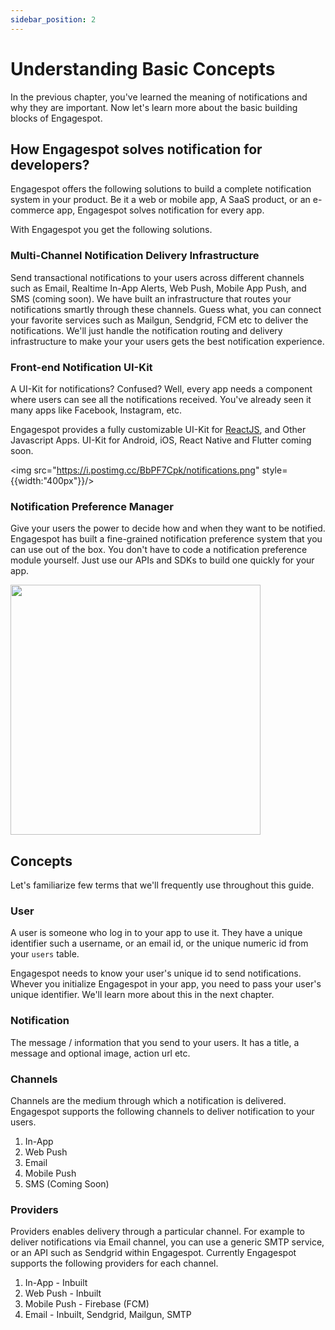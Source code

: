 ```yaml
---
sidebar_position: 2
---
```


# Understanding Basic Concepts

In the previous chapter, you've learned the meaning of notifications and why they are important. Now let's learn more about the basic building blocks of Engagespot.

## How Engagespot solves notification for developers?

Engagespot offers the following solutions to build a complete notification system in your product. Be it a web or mobile app, A SaaS product, or an e-commerce app, Engagespot solves notification for every app.

With Engagespot you get the following solutions.

### Multi-Channel Notification Delivery Infrastructure

Send transactional notifications to your users across different channels such as Email, Realtime In-App Alerts, Web Push, Mobile App Push, and SMS (coming soon). We have built an infrastructure that routes your notifications smartly through these channels. Guess what, you can connect your favorite services such as Mailgun, Sendgrid, FCM etc to deliver the notifications. We'll just handle the notification routing and delivery infrastructure to make your your users gets the best notification experience.

### Front-end Notification UI-Kit

A UI-Kit for notifications? Confused? Well, every app needs a component where users can see all the notifications received.
You've already seen it many apps like Facebook, Instagram, etc.

Engagespot provides a fully customizable UI-Kit for [ReactJS](https://www.npmjs.com/package/@engagespot/react-component), and Other Javascript Apps. UI-Kit for Android, iOS, React Native and Flutter coming soon.

<img src="https://i.postimg.cc/BbPF7Cpk/notifications.png" style={{width:"400px"}}/>

### Notification Preference Manager

Give your users the power to decide how and when they want to be notified. Engagespot has built a fine-grained notification preference system that you can use out of the box. You don't have to code a notification preference module yourself. Just use our APIs and SDKs to build one quickly for your app.

<img src="https://954874.smushcdn.com/2618921/wp-content/uploads/2022/02/Group-866.png?lossy=1&strip=1&webp=1" width="400px"/>

## Concepts

Let's familiarize few terms that we'll frequently use throughout this guide.

### User

A user is someone who log in to your app to use it. They have a unique identifier such a username, or an email id, or the unique numeric id from your `users` table.

Engagespot needs to know your user's unique id to send notifications. Whever you initialize Engagespot in your app, you need to pass your user's unique identifier. We'll learn more about this in the next chapter.

### Notification

The message / information that you send to your users. It has a title, a message and optional image, action url etc.

### Channels

Channels are the medium through which a notification is delivered. Engagespot supports the following channels to deliver notification to your users.

1. In-App
2. Web Push
3. Email
4. Mobile Push
5. SMS (Coming Soon)

### Providers

Providers enables delivery through a particular channel. For example to deliver notifications via Email channel, you can use a generic SMTP service, or an API such as Sendgrid within Engagespot. Currently Engagespot supports the following providers for each channel.

1. In-App - Inbuilt
2. Web Push - Inbuilt
3. Mobile Push - Firebase (FCM)
4. Email - Inbuilt, Sendgrid, Mailgun, SMTP
